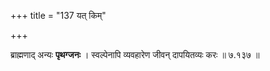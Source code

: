 +++
title = "137 यत् किम्"

+++

ब्राह्मणाद् अन्यः **पृथग्जनः** । स्वल्पेनापि व्यवहारेण जीवन् दापयितव्यः करः ॥ ७.१३७ ॥